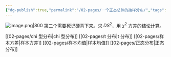 ```yaml
---
{"dg-publish":true,"permalink":"/02-pages/一个正态总体的抽样分布/","tags":["personal/blog","概率论","概念"]}
---
```


![image.png|800](https://yelanyanyu-img-bed.oss-cn-hangzhou.aliyuncs.com/img/blog/2024/06/20240621155236.png)
第二个需要死记硬背下来。求 $\displaystyle DS^2$，用 $\displaystyle \chi^2$ 方差的结论计算。

[[02-pages/chi 型分布\|chi 型分布]]
[[02-pages/t 分布\|t 分布]]
[[02-pages/样本方差\|样本方差]]
[[02-pages/样本均值\|样本均值]]
[[02-pages/正态分布\|正态分布]]